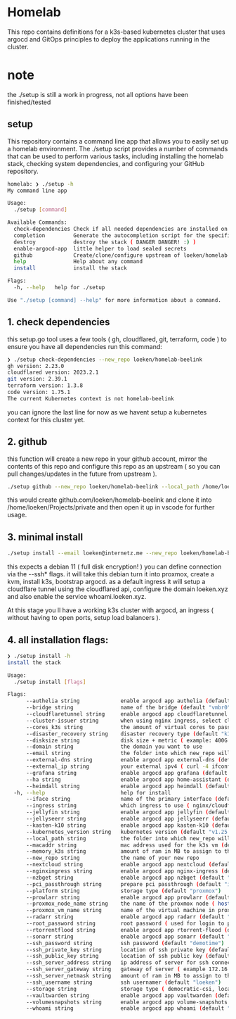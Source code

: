 # Homelab
This repo contains definitions for a k3s-based kubernetes cluster that uses argocd and GitOps principles to deploy the applications running in the cluster. 

# note
the ./setup is still a work in progress, not all options have been finished/tested

## setup
This repository contains a command line app that allows you to easily set up a homelab environment. The ./setup script provides a number of commands that can be used to perform various tasks, including installing the homelab stack, checking system dependencies, and configuring your GitHub repository.


```bash
homelab: ❯ ./setup -h
My command line app

Usage:
  ./setup [command]

Available Commands:
  check-dependencies Check if all needed dependencies are installed on this system
  completion         Generate the autocompletion script for the specified shell
  destroy            destroy the stack ( DANGER DANGER! :) )
  enable-argocd-app  little helper to load sealed secrets
  github             Create/clone/configure upstream of loeken/homelab in my github account by using the gh command line client
  help               Help about any command
  install            install the stack

Flags:
  -h, --help   help for ./setup

Use "./setup [command] --help" for more information about a command.
```

## 1. check dependencies
this setup.go tool uses a few tools ( gh, cloudflared, git, terraform, code ) to ensure you have all dependencies run this command:
```bash
❯ ./setup check-dependencies --new_repo loeken/homelab-beelink
gh version: 2.23.0
cloudflared version: 2023.2.1
git version: 2.39.1
terraform version: 1.3.8
code version: 1.75.1
The current Kubernetes context is not homelab-beelink
```
you can ignore the last line for now as we havent setup a kubernetes context for this cluster yet.


## 2. github
this function will create a new repo in your github account, mirror the contents of this repo and configure this repo as an upstream ( so you can pull changes/updates in the future from upstream ).
```bash
./setup github --new_repo loeken/homelab-beelink --local_path /home/loeken/Projects/private
```

this would create github.com/loeken/homelab-beelink and clone it into /home/loeken/Projects/private and then open it up in vscode for further usage.


## 3. minimal install
```bash
./setup install --email loeken@internetz.me --new_repo loeken/homelab-beelink --domain loeken.xyz --ingress cloudflaretunnel --external_ip 1.2.3.4
```
this expects a debian 11 ( full disk encryption! ) you can define connection via the --ssh* flags. it will take this debian turn it into proxmox, create a kvm, install k3s, bootstrap argocd. as a default ingress it will setup a cloudflare tunnel using the cloudflared api, configure the domain loeken.xyz and also enable the service whoami.loeken.xyz.

At this stage you ll have a working k3s cluster with argocd, an ingress ( without having to open ports, setup load balancers ).

## 4. all installation flags:
```bash
❯ ./setup install -h
install the stack

Usage:
  ./setup install [flags]

Flags:
      --authelia string             enable argocd app authelia (default "false")
      --bridge string               name of the bridge (default "vmbr0")
      --cloudflaretunnel string     enable argocd app cloudflaretunnel (default "true")
      --cluster-issuer string       when using nginx ingress, select cluster issuer ( staging / prod ) (default "staging")
      --cores_k3s string            the amount of virtual cores to pass to the k3s vm (default "8")
      --disaster_recovery string    disaster recovery type (default "k10")
      --disksize string             disk size + metric ( example: 400G ) (default "400G")
      --domain string               the domain you want to use
      --email string                the folder into which new_repo will be cloned into
      --external-dns string         enable argocd app external-dns (default "false")
      --external_ip string          your external ipv4 ( curl -4 ifconfig.co ) (default "1.2.3.4")
      --grafana string              enable argocd app grafana (default "false")
      --ha string                   enable argocd app home-assistant (default "false")
      --heimdall string             enable argocd app heimdall (default "false")
  -h, --help                        help for install
      --iface string                name of the primary interface (default "enp3s0")
      --ingress string              which ingress to use ( nginx/cloudflaretunnel ) (default "cloudflaretunnel")
      --jellyfin string             enable argocd app jellyfin (default "false")
      --jellyseerr string           enable argocd app jellyseerr (default "false")
      --kasten-k10 string           enable argocd app kasten-k10 (default "false")
      --kubernetes_version string   kubernetes version (default "v1.25.6+k3s1")
      --local_path string           the folder into which new_repo will be cloned into
      --macaddr string              mac address used for the k3s vm (default "6E:1F:26:B6:DF:20")
      --memory_k3s string           amount of ram in MB to assign to the VM  (default "28672")
      --new_repo string             the name of your new repo
      --nextcloud string            enable argocd app nextcloud (default "false")
      --nginxingress string         enable argocd app nginx-ingress (default "false")
      --nzbget string               enable argocd app nzbget (default "false")
      --pci_passthrough string      prepare pci passthrough (default "intel")
      --platform string             storage type (default "proxmox")
      --prowlarr string             enable argocd app prowlarr (default "false")
      --proxmox_node_name string    the name of the proxmox node ( hostname ) (default "beelink-sei12")
      --proxmox_vm_name string      name of the virtual machine in proxmox (default "k3s-beelink-01")
      --radarr string               enable argocd app radarr (default "false")
      --root_password string        root password ( used for login to proxmox ) (default "topsecure")
      --rtorrentflood string        enable argocd app rtorrent-flood (default "false")
      --sonarr string               enable argocd app sonarr (default "false")
      --ssh_password string         ssh password (default "demotime")
      --ssh_private_key string      location of ssh private key (default "~/.ssh/id_ed25519")
      --ssh_public_key string       location of ssh public key (default "~/.ssh/id_ed25519.pub")
      --ssh_server_address string   ip address of server for ssh connection (default "172.16.137.36")
      --ssh_server_gateway string   gateway of server ( example 172.16.137.254 ) (default "172.16.137.254")
      --ssh_server_netmask string   amount of ram in MB to assign to the VM  (default "24")
      --ssh_username string         ssh usernamer (default "loeken")
      --storage string              storage type ( democratic-csi, local, ceph ) (default "local")
      --vaultwarden string          enable argocd app vaultwarden (default "false")
      --volumesnapshots string      enable argocd app volume-snapshots (default "false")
      --whoami string               enable argocd app whoami (default "true")

```